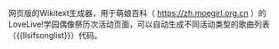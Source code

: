 网页版的Wikitext生成器，用于萌娘百科（ https://zh.moegirl.org.cn ）的LoveLive!学园偶像祭历次活动页面，可以自动生成不同活动类型的歌曲列表（{{llsifsonglist}}）代码。
